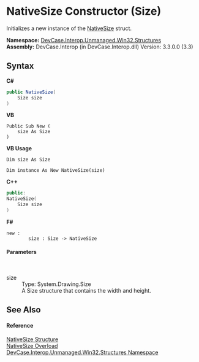 # NativeSize Constructor (Size)
 

Initializes a new instance of the <a href="T_DevCase_Interop_Unmanaged_Win32_Structures_NativeSize">NativeSize</a> struct.

**Namespace:**&nbsp;<a href="N_DevCase_Interop_Unmanaged_Win32_Structures">DevCase.Interop.Unmanaged.Win32.Structures</a><br />**Assembly:**&nbsp;DevCase.Interop (in DevCase.Interop.dll) Version: 3.3.0.0 (3.3)

## Syntax

**C#**<br />
``` C#
public NativeSize(
	Size size
)
```

**VB**<br />
``` VB
Public Sub New ( 
	size As Size
)
```

**VB Usage**<br />
``` VB Usage
Dim size As Size

Dim instance As New NativeSize(size)
```

**C++**<br />
``` C++
public:
NativeSize(
	Size size
)
```

**F#**<br />
``` F#
new : 
        size : Size -> NativeSize
```


#### Parameters
&nbsp;<dl><dt>size</dt><dd>Type: System.Drawing.Size<br />A Size structure that contains the width and height.</dd></dl>

## See Also


#### Reference
<a href="T_DevCase_Interop_Unmanaged_Win32_Structures_NativeSize">NativeSize Structure</a><br /><a href="Overload_DevCase_Interop_Unmanaged_Win32_Structures_NativeSize__ctor">NativeSize Overload</a><br /><a href="N_DevCase_Interop_Unmanaged_Win32_Structures">DevCase.Interop.Unmanaged.Win32.Structures Namespace</a><br />